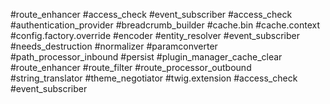 ---
---

#route_enhancer
#access_check
#event_subscriber
#access_check
#authentication_provider
#breadcrumb_builder
#cache.bin
#cache.context
#config.factory.override
#encoder
#entity_resolver
#event_subscriber
#needs_destruction
#normalizer
#paramconverter
#path_processor_inbound
#persist
#plugin_manager_cache_clear
#route_enhancer
#route_filter
#route_processor_outbound
#string_translator
#theme_negotiator
#twig.extension
#access_check
#event_subscriber
